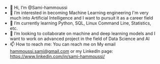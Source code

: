 - 👋 Hi, I’m @Sami-hammoussi
- 👀 I’m interested in becoming Machine Learning engineering I'm very much into Artificial Intelligence and I want to pursuit it as a career field
- 🌱 I’m currently learning Python, SQL, Linux Command Line, Statistics, etc.
- 💞️ I’m looking to collaborate on machine and deep learning models and I want to work on advanced project in the field of Data Science and AI
- 📫 How to reach me: You can reach me on My email hammoussi.sami@gmail.com or my LinkedIn page:  https://www.linkedin.com/in/sami-hammoussi/
